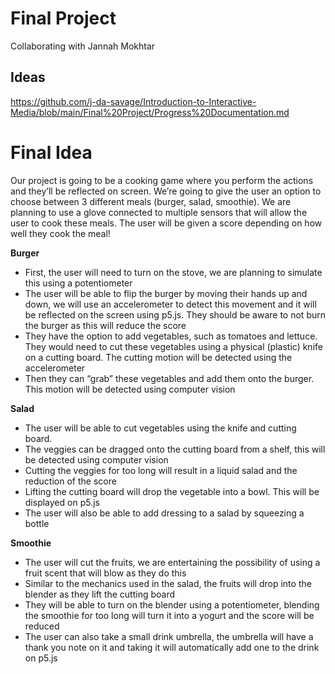 # Final Project 
Collaborating with Jannah Mokhtar

## Ideas 

https://github.com/j-da-savage/Introduction-to-Interactive-Media/blob/main/Final%20Project/Progress%20Documentation.md


# Final Idea


Our project is going to be a cooking game where you perform the actions and they’ll be reflected on screen. We’re going to give the user an option to choose between 3 different meals (burger, salad, smoothie). We are planning to use a glove connected to multiple sensors that will allow the user to cook these meals. The user will be given a score depending on how well they cook the meal!

**Burger**

- First, the user will need to turn on the stove, we are planning to simulate this using a potentiometer
- The user will be able to flip the burger by moving their hands up and down, we will use an accelerometer to detect this movement and it will be reflected on the screen using p5.js. They should be aware to not burn the burger as this will reduce the score
- They have the option to add vegetables, such as tomatoes and lettuce. They would need to cut these vegetables using a physical (plastic) knife on a cutting board. The cutting motion will be detected using the accelerometer
- Then they can “grab” these vegetables and add them onto the burger. This motion will be detected using computer vision

**Salad**

 - The user will be able to cut vegetables using the knife and cutting board.
 - The veggies can be dragged onto the cutting board from a shelf, this will be detected using computer vision
 - Cutting the veggies for too long will result in a liquid salad and the reduction of the score
 - Lifting the cutting board will drop the vegetable into a bowl. This will be displayed on p5.js 
 - The user will also be able to add dressing to a salad by squeezing a bottle 


**Smoothie**
- The user will cut the fruits, we are entertaining the possibility of using a fruit scent that will blow as they do this
- Similar to the mechanics used in the salad, the fruits will drop into the blender as they lift the cutting board
- They will be able to turn on the blender using a potentiometer, blending the smoothie for too long will turn it into a yogurt and the score will be reduced 
- The user can also take a small drink umbrella, the umbrella will have a thank you note on it and taking it will automatically add one to the drink on p5.js 
